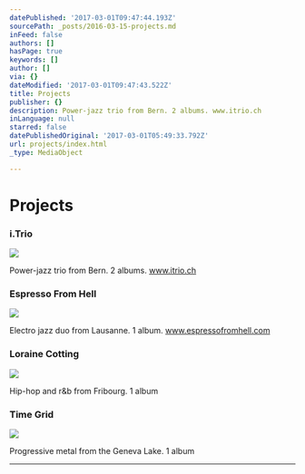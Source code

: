 ```yaml
---
datePublished: '2017-03-01T09:47:44.193Z'
sourcePath: _posts/2016-03-15-projects.md
inFeed: false
authors: []
hasPage: true
keywords: []
author: []
via: {}
dateModified: '2017-03-01T09:47:43.522Z'
title: Projects
publisher: {}
description: Power-jazz trio from Bern. 2 albums. www.itrio.ch
inLanguage: null
starred: false
datePublishedOriginal: '2017-03-01T05:49:33.792Z'
url: projects/index.html
_type: MediaObject

---
```

# Projects

### i.Trio
![](https://the-grid-user-content.s3-us-west-2.amazonaws.com/d0941083-369e-47c7-8b3b-526365013d04.jpg)

Power-jazz trio from Bern. 2 albums. www.itrio.ch

### Espresso From Hell
![](https://s3-us-west-2.amazonaws.com/the-grid-img/p/70eb1d9e6450400b15616d53cd00594ca46d727a.jpg)

Electro jazz duo from Lausanne. 1 album. www.espressofromhell.com

### Loraine Cotting
![](https://the-grid-user-content.s3-us-west-2.amazonaws.com/ec3713e4-b6c3-4b1b-a4d0-bcde2136da0b.jpg)

Hip-hop and r&b from Fribourg. 1 album

### Time Grid
![](https://the-grid-user-content.s3-us-west-2.amazonaws.com/ac7d30fb-cc1b-4168-a120-1b095f79c11d.jpg)

Progressive metal from the Geneva Lake. 1 album

---